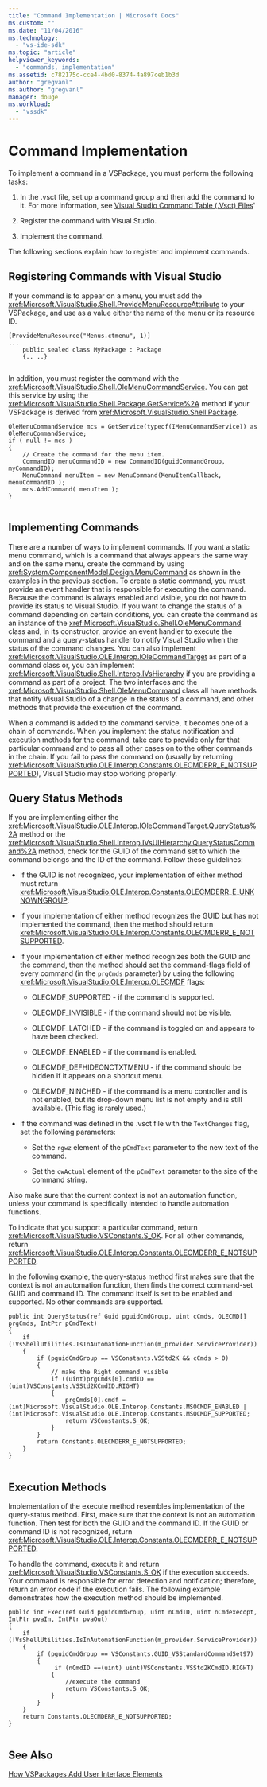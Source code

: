 ```yaml
---
title: "Command Implementation | Microsoft Docs"
ms.custom: ""
ms.date: "11/04/2016"
ms.technology: 
  - "vs-ide-sdk"
ms.topic: "article"
helpviewer_keywords: 
  - "commands, implementation"
ms.assetid: c782175c-cce4-4bd0-8374-4a897ceb1b3d
author: "gregvanl"
ms.author: "gregvanl"
manager: douge
ms.workload: 
  - "vssdk"
---
```

# Command Implementation
To implement a command in a VSPackage, you must perform the following tasks:  
  
1.  In the .vsct file, set up a command group and then add the command to it. For more information, see [Visual Studio Command Table (.Vsct) Files](../../extensibility/internals/visual-studio-command-table-dot-vsct-files.md)'  
  
2.  Register the command with Visual Studio.  
  
3.  Implement the command.  
  
 The following sections explain how to register and implement commands.  
  
## Registering Commands with Visual Studio  
 If your command is to appear on a menu, you must add the <xref:Microsoft.VisualStudio.Shell.ProvideMenuResourceAttribute> to your VSPackage, and use as a value either the name of the menu or its resource ID.  
  
```  
[ProvideMenuResource("Menus.ctmenu", 1)]  
...  
    public sealed class MyPackage : Package  
    {.. ..}  
  
```  
  
 In addition, you must register the command with the <xref:Microsoft.VisualStudio.Shell.OleMenuCommandService>. You can get this service by using the <xref:Microsoft.VisualStudio.Shell.Package.GetService%2A> method if your VSPackage is derived from <xref:Microsoft.VisualStudio.Shell.Package>.  
  
```  
OleMenuCommandService mcs = GetService(typeof(IMenuCommandService)) as OleMenuCommandService;  
if ( null != mcs )  
{  
    // Create the command for the menu item.  
    CommandID menuCommandID = new CommandID(guidCommandGroup, myCommandID);  
    MenuCommand menuItem = new MenuCommand(MenuItemCallback, menuCommandID );  
    mcs.AddCommand( menuItem );  
}  
  
```  
  
## Implementing Commands  
 There are a number of ways to implement commands. If you want a static menu command, which is a command that always appears the same way and on the same menu, create the command by using <xref:System.ComponentModel.Design.MenuCommand> as shown in the examples in the previous section. To create a static command, you must provide an event handler that is responsible for executing the command. Because the command is always enabled and visible, you do not have to provide its status to Visual Studio. If you want to change the status of a command depending on certain conditions, you can create the command as an instance of the <xref:Microsoft.VisualStudio.Shell.OleMenuCommand> class and, in its constructor, provide an event handler to execute the command and a query-status handler to notify Visual Studio when the status of the command changes. You can also implement <xref:Microsoft.VisualStudio.OLE.Interop.IOleCommandTarget> as part of a command class or, you can implement <xref:Microsoft.VisualStudio.Shell.Interop.IVsHierarchy> if you are providing a command as part of a project. The two interfaces and the <xref:Microsoft.VisualStudio.Shell.OleMenuCommand> class all have methods that notify Visual Studio of a change in the status of a command, and other methods that provide the execution of the command.  
  
 When a command is added to the command service, it becomes one of a chain of commands. When you implement the status notification and execution methods for the command, take care to provide only for that particular command and to pass all other cases on to the other commands in the chain. If you fail to pass the command on (usually by returning <xref:Microsoft.VisualStudio.OLE.Interop.Constants.OLECMDERR_E_NOTSUPPORTED>), Visual Studio may stop working properly.  
  
## Query Status Methods  
 If you are implementing either the <xref:Microsoft.VisualStudio.OLE.Interop.IOleCommandTarget.QueryStatus%2A> method or the <xref:Microsoft.VisualStudio.Shell.Interop.IVsUIHierarchy.QueryStatusCommand%2A> method, check for the GUID of the command set to which the command belongs and the ID of the command. Follow these guidelines:  
  
-   If the GUID is not recognized, your implementation of either method must return <xref:Microsoft.VisualStudio.OLE.Interop.Constants.OLECMDERR_E_UNKNOWNGROUP>.  
  
-   If your implementation of either method recognizes the GUID but has not implemented the command, then the method should return <xref:Microsoft.VisualStudio.OLE.Interop.Constants.OLECMDERR_E_NOTSUPPORTED>.  
  
-   If your implementation of either method recognizes both the GUID and the command, then the method should set the command-flags field of every command (in the `prgCmds` parameter) by using the following <xref:Microsoft.VisualStudio.OLE.Interop.OLECMDF> flags:  
  
    -   OLECMDF_SUPPORTED - if the command is supported.  
  
    -   OLECMDF_INVISIBLE - if the command should not be visible.  
  
    -   OLECMDF_LATCHED - if the command is toggled on and appears to have been checked.  
  
    -   OLECMDF_ENABLED - if the command is enabled.  
  
    -   OLECMDF_DEFHIDEONCTXTMENU - if the command should be hidden if it appears on a shortcut menu.  
  
    -   OLECMDF_NINCHED - if the command is a menu controller and is not enabled, but its drop-down menu list is not empty and is still available. (This flag is rarely used.)  
  
-   If the command was defined in the .vsct file with the `TextChanges` flag, set the following parameters:  
  
    -   Set the `rgwz` element of the `pCmdText` parameter to the new text of the command.  
  
    -   Set the `cwActual` element of the `pCmdText` parameter to the size of the command string.  
  
 Also make sure that the current context is not an automation function, unless your command is specifically intended to handle automation functions.  
  
 To indicate that you support a particular command, return <xref:Microsoft.VisualStudio.VSConstants.S_OK>. For all other commands, return <xref:Microsoft.VisualStudio.OLE.Interop.Constants.OLECMDERR_E_NOTSUPPORTED>.  
  
 In the following example, the query-status method first makes sure that the context is not an automation function, then finds the correct command-set GUID and command ID. The command itself is set to be enabled and supported. No other commands are supported.  
  
```  
public int QueryStatus(ref Guid pguidCmdGroup, uint cCmds, OLECMD[] prgCmds, IntPtr pCmdText)  
{  
    if (!VsShellUtilities.IsInAutomationFunction(m_provider.ServiceProvider))  
    {  
        if (pguidCmdGroup == VSConstants.VSStd2K && cCmds > 0)  
        {  
            // make the Right command visible   
            if ((uint)prgCmds[0].cmdID == (uint)VSConstants.VSStd2KCmdID.RIGHT)  
            {  
                prgCmds[0].cmdf = (int)Microsoft.VisualStudio.OLE.Interop.Constants.MSOCMDF_ENABLED | (int)Microsoft.VisualStudio.OLE.Interop.Constants.MSOCMDF_SUPPORTED;  
                return VSConstants.S_OK;  
            }  
        }  
        return Constants.OLECMDERR_E_NOTSUPPORTED;  
    }  
}  
  
```  
  
## Execution Methods  
 Implementation of the execute method resembles implementation of the query-status method. First, make sure that the context is not an automation function. Then test for both the GUID and the command ID. If the GUID or command ID is not recognized, return <xref:Microsoft.VisualStudio.OLE.Interop.Constants.OLECMDERR_E_NOTSUPPORTED>.  
  
 To handle the command, execute it and return <xref:Microsoft.VisualStudio.VSConstants.S_OK> if the execution succeeds. Your command is responsible for error detection and notification; therefore, return an error code if the execution fails. The following example demonstrates how the execution method should be implemented.  
  
```  
public int Exec(ref Guid pguidCmdGroup, uint nCmdID, uint nCmdexecopt, IntPtr pvaIn, IntPtr pvaOut)  
{  
    if (!VsShellUtilities.IsInAutomationFunction(m_provider.ServiceProvider))  
    {  
        if (pguidCmdGroup == VSConstants.GUID_VSStandardCommandSet97)  
        {  
             if (nCmdID ==(uint) uint)VSConstants.VSStd2KCmdID.RIGHT)  
            {  
                //execute the command  
                return VSConstants.S_OK;  
            }  
        }  
    }  
    return Constants.OLECMDERR_E_NOTSUPPORTED;  
}  
  
```  
  
## See Also  
 [How VSPackages Add User Interface Elements](../../extensibility/internals/how-vspackages-add-user-interface-elements.md)